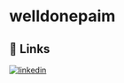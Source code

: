 
# welldonepaim

 
## 🔗 Links
[![linkedin](https://img.shields.io/badge/linkedin-0A66C2?style=for-the-badge&logo=linkedin&logoColor=white)]([willian-paim-da-silva-39586a278//](https://www.linkedin.com/in/willian-paim-da-silva-39586a278/))
